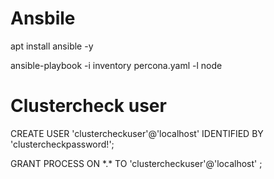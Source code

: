 # Ansbile 

apt install ansible -y

ansible-playbook -i inventory percona.yaml -l node

# Clustercheck user

CREATE USER 'clustercheckuser'@'localhost' IDENTIFIED BY 'clustercheckpassword!';

GRANT PROCESS ON \*.\* TO 'clustercheckuser'@'localhost' ; 


